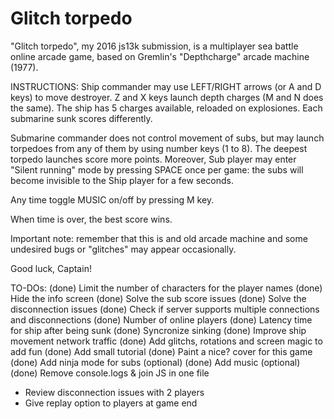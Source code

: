 # Glitch torpedo
"Glitch torpedo", my 2016 js13k submission, is a multiplayer sea battle online arcade game, 
based on Gremlin's "Depthcharge" arcade machine (1977).

INSTRUCTIONS:
Ship commander may use LEFT/RIGHT arrows (or A and D keys) to move destroyer. 
Z and X keys launch depth charges (M and N does the same).
The ship has 5 charges available, reloaded on explosiones.
Each submarine sunk scores differently.

Submarine commander does not control movement of subs, but may launch torpedoes from
any of them by using number keys (1 to 8). The deepest torpedo launches score more points.
Moreover, Sub player may enter "Silent running" mode by pressing SPACE once per game: 
the subs will become invisible to the Ship player for a few seconds.

Any time toggle MUSIC on/off by pressing M key.

When time is over, the best score wins.

Important note: remember that this is and old arcade machine and some undesired bugs or
"glitches" may appear occasionally.

Good luck, Captain!


TO-DOs:
(done) Limit the number of characters for the player names
(done) Hide the info screen
(done) Solve the sub score issues
(done) Solve the disconnection issues
(done) Check if server supports multiple connections and disconnections
(done) Number of online players
(done) Latency time for ship after being sunk
(done) Syncronize sinking
(done) Improve ship movement network traffic
(done) Add glitchs, rotations and screen magic to add fun
(done) Add small tutorial
(done) Paint a nice? cover for this game
(done) Add ninja mode for subs (optional)
(done) Add music (optional)
(done) Remove console.logs & join JS in one file
- Review disconnection issues with 2 players
- Give replay option to players at game end
